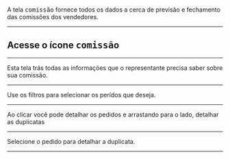 #
A tela <kbd>comissão</kbd> fornece todos os dados a cerca de previsão e fechamento das comissões dos vendedores. 

---
## Acesse o ícone <kbd>comissão</kbd>

--- 
Esta tela trás todas as informações que o representante precisa saber sobre sua comissão.


---
Use os filtros para selecionar os perídos que deseja.


---
Ao clicar você pode detalhar os pedidos e arrastando para o lado, detalhar as duplicatas


---
Selecione o pedido para detalhar a duplicata.


---

